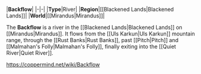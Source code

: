 |**Backflow**|
|-|-|
|**Type**|River|
|**Region**|[[Blackened Lands\|Blackened Lands]]|
|**World**|[[Mirandus\|Mirandus]]|

The **Backflow** is a river in the [[Blackened Lands\|Blackened Lands]] on [[Mirandus\|Mirandus]]. It flows from the [[Uls Karkun\|Uls Karkun]] mountain range, through the [[Rust Banks\|Rust Banks]], past [[Pitch\|Pitch]] and [[Malmahan's Folly\|Malmahan's Folly]], finally exiting into the [[Quiet River\|Quiet River]].



https://coppermind.net/wiki/Backflow